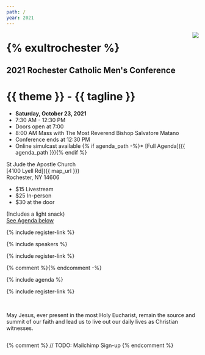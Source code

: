 ```yaml
---
path: /
year: 2021
---
```



<img src="/images/exulttopbar-small.jpg" style="float: right" />

# {% exultrochester %}

## 2021 Rochester Catholic Men's Conference

# {{ theme }} - {{ tagline }}

<div class="text-center no-bullets">

* **Saturday, October 23, 2021**
* 7:30 AM - 12:30 PM
* Doors open at 7:00
* 8:00 AM Mass with The Most Reverend Bishop Salvatore Matano
* Conference ends at 12:30 PM
* Online simulcast available
{% if agenda_path -%}* [Full Agenda]({{ agenda_path }})\{% endif %}

</div>

<div class="text-center">

St Jude the Apostle Church\
[4100 Lyell Rd]({{ map_url }})\
Rochester, NY 14606

</div>

<div class="text-center">
  <ul class="no-bullets">
    <li style="display: 'inline-block'">
      $15 Livestream
    </li>
    <li style="display: 'inline-block'">
      $25 In-person
    </li>
    <li style="display: 'inline-block'">
      $30 at the door
    </li>
  </ul>
  <p>
    (Includes a light snack)<br/>
    <a href="#agenda">See Agenda below</a>
  </p>
</div>

{% include register-link %}

{% include speakers %}

{% include register-link %}

{% comment %}<Promos items={DATA.promos} />{% endcomment -%}

{% include agenda %}

{% include register-link %}

&nbsp;

May Jesus, ever present in the most Holy Eucharist, remain the source and
summit of our faith and lead us to live out our daily lives as Christian witnesses. 

<div style="clear: both;"></div>

{% comment %}
// TODO: Mailchimp Sign-up
{% endcomment %}
